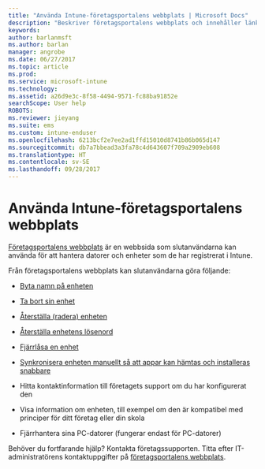 ```yaml
---
title: "Använda Intune-företagsportalens webbplats | Microsoft Docs"
description: "Beskriver företagsportalens webbplats och innehåller länkar till anvisningar för saker som slutanvändarna kan göra på webbplatsen"
keywords: 
author: barlanmsft
ms.author: barlan
manager: angrobe
ms.date: 06/27/2017
ms.topic: article
ms.prod: 
ms.service: microsoft-intune
ms.technology: 
ms.assetid: a26d9e3c-8f58-4494-9571-fc88ba91852e
searchScope: User help
ROBOTS: 
ms.reviewer: jieyang
ms.suite: ems
ms.custom: intune-enduser
ms.openlocfilehash: 6213bcf2e7ee2ad1ffd15010d8741b86b065d147
ms.sourcegitcommit: db7a7bbead3a3fa78c4d643607f709a2909eb608
ms.translationtype: HT
ms.contentlocale: sv-SE
ms.lasthandoff: 09/28/2017
---
```

# <a name="using-the-intune-company-portal-website"></a>Använda Intune-företagsportalens webbplats
[Företagsportalens webbplats](https://portal.manage.microsoft.com) är en webbsida som slutanvändarna kan använda för att hantera datorer och enheter som de har registrerat i Intune.

Från företagsportalens webbplats kan slutanvändarna göra följande:

-   [Byta namn på enheten](rename-your-device-cpwebsite.md)

-   [Ta bort sin enhet](remove-your-device-cpwebsite.md)

-   [Återställa (radera) enheten](reset-erase-your-device-cpwebsite.md)

-   [Återställa enhetens lösenord](reset-your-passcode-cpwebsite.md)

-   [Fjärrlåsa en enhet](remote-lock-your-device-cpwebsite.md)

-   [Synkronisera enheten manuellt så att appar kan hämtas och installeras snabbare](sync-your-device-manually-cpwebsite.md)

-   Hitta kontaktinformation till företagets support om du har konfigurerat den

-   Visa information om enheten, till exempel om den är kompatibel med principer för ditt företag eller din skola

-   Fjärrhantera sina PC-datorer (fungerar endast för PC-datorer)

Behöver du fortfarande hjälp? Kontakta företagssupporten. Titta efter IT-administratörens kontaktuppgifter på [företagsportalens webbplats](https://portal.manage.microsoft.com).
